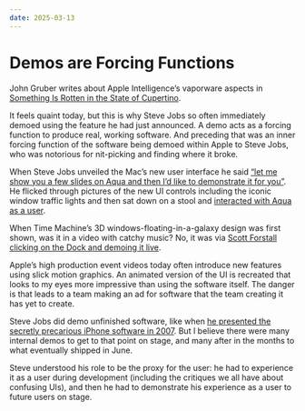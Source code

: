 ```yaml
---
date: 2025-03-13
---
```


# Demos are Forcing Functions

John Gruber writes about Apple Intelligence’s vaporware aspects in [Something Is Rotten in the State of Cupertino](https://daringfireball.net/2025/03/something_is_rotten_in_the_state_of_cupertino).

It feels quaint today, but this is why Steve Jobs so often immediately demoed using the feature he had just announced. A demo acts as a forcing function to produce real, working software. And preceding that was an inner forcing function of the software being demoed within Apple to Steve Jobs, who was notorious for nit-picking and finding where it broke.

When Steve Jobs unveiled the Mac’s new user interface he said [“let me show you a few slides on Aqua and then I’d like to demonstrate it for you”](https://youtube.com/watch?v=Ko4V3G4NqII&t=479). He flicked through pictures of the new UI controls including the iconic window traffic lights and then sat down on a stool and [interacted with Aqua as a user](https://www.youtube.com/watch?v=6-fkYFV7rOY).

When Time Machine’s 3D windows-floating-in-a-galaxy design was first shown, was it in a video with catchy music? No, it was via [Scott Forstall clicking on the Dock and demoing it live](https://youtube.com/watch?v=XSNGrEOqegc&t=2195).

Apple’s high production event videos today often introduce new features using slick motion graphics. An animated version of the UI is recreated that looks to my eyes more impressive than using the software itself. The danger is that leads to a team making an ad for software that the team creating it has yet to create.

Steve Jobs did demo unfinished software, like when [he presented the secretly precarious iPhone software in 2007](https://www.macrumors.com/2013/10/04/former-apple-engineer-gives-behind-the-scenes-look-at-the-original-iphone-introduction/). But I believe there were many internal demos to get to that point on stage, and many after in the months to what eventually shipped in June.

Steve understood his role to be the proxy for the user: he had to experience it as a user during development (including the critiques we all have about confusing UIs), and then he had to demonstrate his experience as a user to future users on stage.
